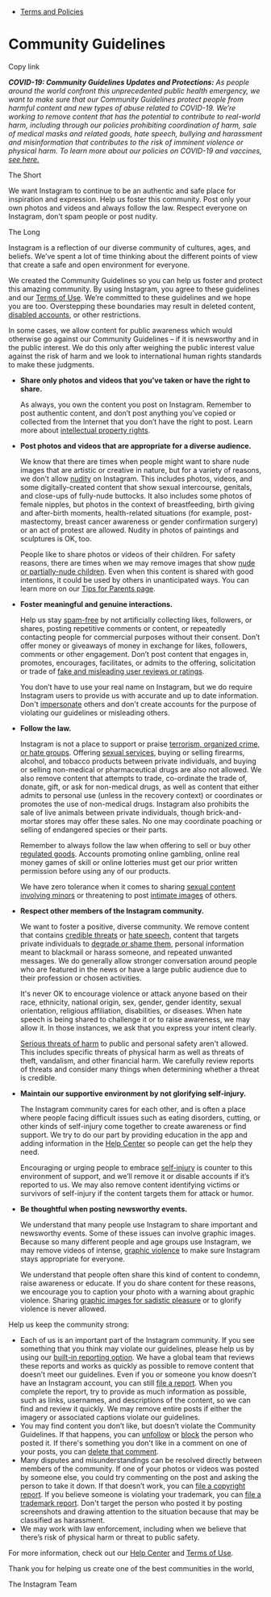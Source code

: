 *   [Terms and Policies](https://help.instagram.com/1417489251945243/?helpref=breadcrumb)

Community Guidelines
====================

Copy link

_**COVID-19: Community Guidelines Updates and Protections:** As people around the world confront this unprecedented public health emergency, we want to make sure that our Community Guidelines protect people from harmful content and new types of abuse related to COVID-19. We’re working to remove content that has the potential to contribute to real-world harm, including through our policies prohibiting coordination of harm, sale of medical masks and related goods, hate speech, bullying and harassment and misinformation that contributes to the risk of imminent violence or physical harm. To learn more about our policies on COVID-19 and vaccines, [see here.](https://help.instagram.com/697825587576762?helpref=faq_content)_

The Short

We want Instagram to continue to be an authentic and safe place for inspiration and expression. Help us foster this community. Post only your own photos and videos and always follow the law. Respect everyone on Instagram, don’t spam people or post nudity.

The Long

Instagram is a reflection of our diverse community of cultures, ages, and beliefs. We’ve spent a lot of time thinking about the different points of view that create a safe and open environment for everyone.

We created the Community Guidelines so you can help us foster and protect this amazing community. By using Instagram, you agree to these guidelines and our [Terms of Use](https://www.instagram.com/legal/terms). We’re committed to these guidelines and we hope you are too. Overstepping these boundaries may result in deleted content, [disabled accounts](https://help.instagram.com/366993040048856?helpref=faq_content), or other restrictions.

In some cases, we allow content for public awareness which would otherwise go against our Community Guidelines – if it is newsworthy and in the public interest. We do this only after weighing the public interest value against the risk of harm and we look to international human rights standards to make these judgments.

*   **Share only photos and videos that you’ve taken or have the right to share.**
    
    As always, you own the content you post on Instagram. Remember to post authentic content, and don’t post anything you’ve copied or collected from the Internet that you don’t have the right to post. Learn more about [intellectual property rights](https://help.instagram.com/126382350847838?helpref=faq_content).
    
*   **Post photos and videos that are appropriate for a diverse audience.**
    
    We know that there are times when people might want to share nude images that are artistic or creative in nature, but for a variety of reasons, we don’t allow [nudity](https://l.instagram.com/?u=https%3A%2F%2Fwww.facebook.com%2Fcommunitystandards%2Fadult_nudity_sexual_activity&e=AT0a3ieyWc6MmIeMR5ug-j6O76sb7hqJ_63ok90b4GwcnhyEmlGhqX09SPJ97hhX0sLmxKs9Q5NtZ9_iWZMN0W6e425mKRNtDNErKTLblBPAjmW9gHR1yWFlBkVMKyz5a1SWW-0xTHRH6kCgoWlwhh7omCOAJseQtKpvyw) on Instagram. This includes photos, videos, and some digitally-created content that show sexual intercourse, genitals, and close-ups of fully-nude buttocks. It also includes some photos of female nipples, but photos in the context of breastfeeding, birth giving and after-birth moments, health-related situations (for example, post-mastectomy, breast cancer awareness or gender confirmation surgery) or an act of protest are allowed. Nudity in photos of paintings and sculptures is OK, too.
    
    People like to share photos or videos of their children. For safety reasons, there are times when we may remove images that show [nude or partially-nude children](https://l.instagram.com/?u=https%3A%2F%2Fwww.facebook.com%2Fcommunitystandards%2Fchild_nudity_sexual_exploitation&e=AT0a3ieyWc6MmIeMR5ug-j6O76sb7hqJ_63ok90b4GwcnhyEmlGhqX09SPJ97hhX0sLmxKs9Q5NtZ9_iWZMN0W6e425mKRNtDNErKTLblBPAjmW9gHR1yWFlBkVMKyz5a1SWW-0xTHRH6kCgoWlwhh7omCOAJseQtKpvyw). Even when this content is shared with good intentions, it could be used by others in unanticipated ways. You can learn more on our [Tips for Parents page](https://help.instagram.com/154475974694511/?helpref=faq_content).
    
*   **Foster meaningful and genuine interactions.**
    
    Help us stay [spam-free](https://l.instagram.com/?u=https%3A%2F%2Fwww.facebook.com%2Fcommunitystandards%2Fspam&e=AT0a3ieyWc6MmIeMR5ug-j6O76sb7hqJ_63ok90b4GwcnhyEmlGhqX09SPJ97hhX0sLmxKs9Q5NtZ9_iWZMN0W6e425mKRNtDNErKTLblBPAjmW9gHR1yWFlBkVMKyz5a1SWW-0xTHRH6kCgoWlwhh7omCOAJseQtKpvyw) by not artificially collecting likes, followers, or shares, posting repetitive comments or content, or repeatedly contacting people for commercial purposes without their consent. Don’t offer money or giveaways of money in exchange for likes, followers, comments or other engagement. Don’t post content that engages in, promotes, encourages, facilitates, or admits to the offering, solicitation or trade of [fake and misleading user reviews or ratings](https://l.instagram.com/?u=https%3A%2F%2Fwww.facebook.com%2Fcommunitystandards%2Ffraud_deception&e=AT0a3ieyWc6MmIeMR5ug-j6O76sb7hqJ_63ok90b4GwcnhyEmlGhqX09SPJ97hhX0sLmxKs9Q5NtZ9_iWZMN0W6e425mKRNtDNErKTLblBPAjmW9gHR1yWFlBkVMKyz5a1SWW-0xTHRH6kCgoWlwhh7omCOAJseQtKpvyw).
    
    You don’t have to use your real name on Instagram, but we do require Instagram users to provide us with accurate and up to date information. Don't [impersonate](https://l.instagram.com/?u=https%3A%2F%2Fwww.facebook.com%2Fcommunitystandards%2Fmisrepresentation&e=AT0a3ieyWc6MmIeMR5ug-j6O76sb7hqJ_63ok90b4GwcnhyEmlGhqX09SPJ97hhX0sLmxKs9Q5NtZ9_iWZMN0W6e425mKRNtDNErKTLblBPAjmW9gHR1yWFlBkVMKyz5a1SWW-0xTHRH6kCgoWlwhh7omCOAJseQtKpvyw) others and don't create accounts for the purpose of violating our guidelines or misleading others.
    
*   **Follow the law.**
    
    Instagram is not a place to support or praise [terrorism, organized crime, or hate groups](https://l.instagram.com/?u=https%3A%2F%2Fwww.facebook.com%2Fcommunitystandards%2Fdangerous_individuals_organizations&e=AT0a3ieyWc6MmIeMR5ug-j6O76sb7hqJ_63ok90b4GwcnhyEmlGhqX09SPJ97hhX0sLmxKs9Q5NtZ9_iWZMN0W6e425mKRNtDNErKTLblBPAjmW9gHR1yWFlBkVMKyz5a1SWW-0xTHRH6kCgoWlwhh7omCOAJseQtKpvyw). Offering [sexual services](https://l.instagram.com/?u=https%3A%2F%2Fwww.facebook.com%2Fcommunitystandards%2Fsexual_solicitation&e=AT0a3ieyWc6MmIeMR5ug-j6O76sb7hqJ_63ok90b4GwcnhyEmlGhqX09SPJ97hhX0sLmxKs9Q5NtZ9_iWZMN0W6e425mKRNtDNErKTLblBPAjmW9gHR1yWFlBkVMKyz5a1SWW-0xTHRH6kCgoWlwhh7omCOAJseQtKpvyw), buying or selling firearms, alcohol, and tobacco products between private individuals, and buying or selling non-medical or pharmaceutical drugs are also not allowed. We also remove content that attempts to trade, co-ordinate the trade of, donate, gift, or ask for non-medical drugs, as well as content that either admits to personal use (unless in the recovery context) or coordinates or promotes the use of non-medical drugs. Instagram also prohibits the sale of live animals between private individuals, though brick-and-mortar stores may offer these sales. No one may coordinate poaching or selling of endangered species or their parts.
    
    Remember to always follow the law when offering to sell or buy other [regulated goods](https://l.instagram.com/?u=https%3A%2F%2Fwww.facebook.com%2Fcommunitystandards%2Fregulated_goods&e=AT0a3ieyWc6MmIeMR5ug-j6O76sb7hqJ_63ok90b4GwcnhyEmlGhqX09SPJ97hhX0sLmxKs9Q5NtZ9_iWZMN0W6e425mKRNtDNErKTLblBPAjmW9gHR1yWFlBkVMKyz5a1SWW-0xTHRH6kCgoWlwhh7omCOAJseQtKpvyw). Accounts promoting online gambling, online real money games of skill or online lotteries must get our prior written permission before using any of our products.
    
    We have zero tolerance when it comes to sharing [sexual content involving minors](https://l.instagram.com/?u=https%3A%2F%2Fwww.facebook.com%2Fcommunitystandards%2Fchild_nudity_sexual_exploitation&e=AT0a3ieyWc6MmIeMR5ug-j6O76sb7hqJ_63ok90b4GwcnhyEmlGhqX09SPJ97hhX0sLmxKs9Q5NtZ9_iWZMN0W6e425mKRNtDNErKTLblBPAjmW9gHR1yWFlBkVMKyz5a1SWW-0xTHRH6kCgoWlwhh7omCOAJseQtKpvyw) or threatening to post [intimate images](https://l.instagram.com/?u=https%3A%2F%2Fwww.facebook.com%2Fcommunitystandards%2Fsexual_exploitation_adults&e=AT0a3ieyWc6MmIeMR5ug-j6O76sb7hqJ_63ok90b4GwcnhyEmlGhqX09SPJ97hhX0sLmxKs9Q5NtZ9_iWZMN0W6e425mKRNtDNErKTLblBPAjmW9gHR1yWFlBkVMKyz5a1SWW-0xTHRH6kCgoWlwhh7omCOAJseQtKpvyw) of others.
    
*   **Respect other members of the Instagram community.**
    
    We want to foster a positive, diverse community. We remove content that contains [credible threats](https://l.instagram.com/?u=https%3A%2F%2Fwww.facebook.com%2Fcommunitystandards%2Fcredible_violence&e=AT0a3ieyWc6MmIeMR5ug-j6O76sb7hqJ_63ok90b4GwcnhyEmlGhqX09SPJ97hhX0sLmxKs9Q5NtZ9_iWZMN0W6e425mKRNtDNErKTLblBPAjmW9gHR1yWFlBkVMKyz5a1SWW-0xTHRH6kCgoWlwhh7omCOAJseQtKpvyw) or [hate speech](https://l.instagram.com/?u=https%3A%2F%2Fwww.facebook.com%2Fcommunitystandards%2Fhate_speech&e=AT0a3ieyWc6MmIeMR5ug-j6O76sb7hqJ_63ok90b4GwcnhyEmlGhqX09SPJ97hhX0sLmxKs9Q5NtZ9_iWZMN0W6e425mKRNtDNErKTLblBPAjmW9gHR1yWFlBkVMKyz5a1SWW-0xTHRH6kCgoWlwhh7omCOAJseQtKpvyw), content that targets private individuals to [degrade or shame them](https://l.instagram.com/?u=https%3A%2F%2Fwww.facebook.com%2Fcommunitystandards%2Fbullying&e=AT0a3ieyWc6MmIeMR5ug-j6O76sb7hqJ_63ok90b4GwcnhyEmlGhqX09SPJ97hhX0sLmxKs9Q5NtZ9_iWZMN0W6e425mKRNtDNErKTLblBPAjmW9gHR1yWFlBkVMKyz5a1SWW-0xTHRH6kCgoWlwhh7omCOAJseQtKpvyw), personal information meant to blackmail or harass someone, and repeated unwanted messages. We do generally allow stronger conversation around people who are featured in the news or have a large public audience due to their profession or chosen activities.
    
    It's never OK to encourage violence or attack anyone based on their race, ethnicity, national origin, sex, gender, gender identity, sexual orientation, religious affiliation, disabilities, or diseases. When hate speech is being shared to challenge it or to raise awareness, we may allow it. In those instances, we ask that you express your intent clearly.
    
    [Serious threats of harm](https://l.instagram.com/?u=https%3A%2F%2Fwww.facebook.com%2Fcommunitystandards%2Fcredible_violence&e=AT0a3ieyWc6MmIeMR5ug-j6O76sb7hqJ_63ok90b4GwcnhyEmlGhqX09SPJ97hhX0sLmxKs9Q5NtZ9_iWZMN0W6e425mKRNtDNErKTLblBPAjmW9gHR1yWFlBkVMKyz5a1SWW-0xTHRH6kCgoWlwhh7omCOAJseQtKpvyw) to public and personal safety aren't allowed. This includes specific threats of physical harm as well as threats of theft, vandalism, and other financial harm. We carefully review reports of threats and consider many things when determining whether a threat is credible.
    
*   **Maintain our supportive environment by not glorifying self-injury.**
    
    The Instagram community cares for each other, and is often a place where people facing difficult issues such as eating disorders, cutting, or other kinds of self-injury come together to create awareness or find support. We try to do our part by providing education in the app and adding information in the [Help Center](https://help.instagram.com/) so people can get the help they need.
    
    Encouraging or urging people to embrace [self-injury](https://l.instagram.com/?u=https%3A%2F%2Fwww.facebook.com%2Fcommunitystandards%2Fsuicide_self_injury_violence&e=AT0a3ieyWc6MmIeMR5ug-j6O76sb7hqJ_63ok90b4GwcnhyEmlGhqX09SPJ97hhX0sLmxKs9Q5NtZ9_iWZMN0W6e425mKRNtDNErKTLblBPAjmW9gHR1yWFlBkVMKyz5a1SWW-0xTHRH6kCgoWlwhh7omCOAJseQtKpvyw) is counter to this environment of support, and we’ll remove it or disable accounts if it’s reported to us. We may also remove content identifying victims or survivors of self-injury if the content targets them for attack or humor.
    
*   **Be thoughtful when posting newsworthy events.**
    
    We understand that many people use Instagram to share important and newsworthy events. Some of these issues can involve graphic images. Because so many different people and age groups use Instagram, we may remove videos of intense, [graphic violence](https://l.instagram.com/?u=https%3A%2F%2Fwww.facebook.com%2Fcommunitystandards%2Fgraphic_violence&e=AT0a3ieyWc6MmIeMR5ug-j6O76sb7hqJ_63ok90b4GwcnhyEmlGhqX09SPJ97hhX0sLmxKs9Q5NtZ9_iWZMN0W6e425mKRNtDNErKTLblBPAjmW9gHR1yWFlBkVMKyz5a1SWW-0xTHRH6kCgoWlwhh7omCOAJseQtKpvyw) to make sure Instagram stays appropriate for everyone.
    
    We understand that people often share this kind of content to condemn, raise awareness or educate. If you do share content for these reasons, we encourage you to caption your photo with a warning about graphic violence. Sharing [graphic images for sadistic pleasure](https://l.instagram.com/?u=https%3A%2F%2Fwww.facebook.com%2Fcommunitystandards%2Fcruel_insensitive&e=AT0a3ieyWc6MmIeMR5ug-j6O76sb7hqJ_63ok90b4GwcnhyEmlGhqX09SPJ97hhX0sLmxKs9Q5NtZ9_iWZMN0W6e425mKRNtDNErKTLblBPAjmW9gHR1yWFlBkVMKyz5a1SWW-0xTHRH6kCgoWlwhh7omCOAJseQtKpvyw) or to glorify violence is never allowed.
    

Help us keep the community strong:

*   Each of us is an important part of the Instagram community. If you see something that you think may violate our guidelines, please help us by using our [built-in reporting option](https://help.instagram.com/165828726894770?helpref=faq_content). We have a global team that reviews these reports and works as quickly as possible to remove content that doesn’t meet our guidelines. Even if you or someone you know doesn’t have an Instagram account, you can still [file a report](https://help.instagram.com/contact/383679321740945). When you complete the report, try to provide as much information as possible, such as links, usernames, and descriptions of the content, so we can find and review it quickly. We may remove entire posts if either the imagery or associated captions violate our guidelines.
*   You may find content you don’t like, but doesn’t violate the Community Guidelines. If that happens, you can [unfollow](https://help.instagram.com/286340048138725?helpref=faq_content) or [block](https://help.instagram.com/426700567389543/?helpref=faq_content) the person who posted it. If there's something you don't like in a comment on one of your posts, you can [delete that comment](https://help.instagram.com/289098941190483?helpref=faq_content).
*   Many disputes and misunderstandings can be resolved directly between members of the community. If one of your photos or videos was posted by someone else, you could try commenting on the post and asking the person to take it down. If that doesn’t work, you can [file a copyright report](https://help.instagram.com/126382350847838?helpref=faq_content). If you believe someone is violating your trademark, you can [file a trademark report](https://help.instagram.com/222826637847963?helpref=faq_content). Don't target the person who posted it by posting screenshots and drawing attention to the situation because that may be classified as harassment.
*   We may work with law enforcement, including when we believe that there’s risk of physical harm or threat to public safety.

For more information, check out our [Help Center](https://help.instagram.com/) and [Terms of Use](https://l.instagram.com/?u=http%3A%2F%2Finstagram.com%2Flegal%2Fterms%2F%23&e=AT0a3ieyWc6MmIeMR5ug-j6O76sb7hqJ_63ok90b4GwcnhyEmlGhqX09SPJ97hhX0sLmxKs9Q5NtZ9_iWZMN0W6e425mKRNtDNErKTLblBPAjmW9gHR1yWFlBkVMKyz5a1SWW-0xTHRH6kCgoWlwhh7omCOAJseQtKpvyw).

Thank you for helping us create one of the best communities in the world,

The Instagram Team